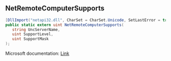 ## NetRemoteComputerSupports

```csharp
[DllImport("netapi32.dll", CharSet = CharSet.Unicode, SetLastError = true)]
public static extern uint NetRemoteComputerSupports(
   string UncServerName,
   uint SupportLevel,
   uint SupportMask
);
```

Microsoft documentation: [Link](https://learn.microsoft.com/en-us/windows/win32/api/lmremutl/nf-lmremutl-netremotecomputersupports)

